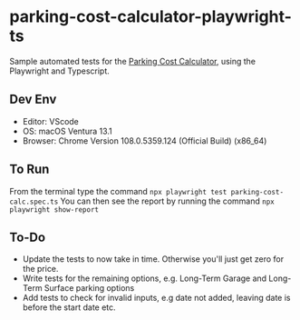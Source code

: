 # parking-cost-calculator-playwright-ts

Sample automated tests for the [Parking Cost Calculator](https://www.shino.de/parkcalc/), using the Playwright and Typescript.

## Dev Env
- Editor: VScode
- OS: macOS Ventura 13.1
- Browser: Chrome Version 108.0.5359.124 (Official Build) (x86_64)

## To Run 
From the terminal type the command `npx playwright test parking-cost-calc.spec.ts`
You can then see the report by running the command `npx playwright show-report`

## To-Do
- Update the tests to now take in time. Otherwise you'll just get zero for the price.
- Write tests for the remaining options, e.g. Long-Term Garage and Long-Term Surface parking options 
- Add tests to check for invalid inputs, e.g date not added, leaving date is before the start date etc. 
